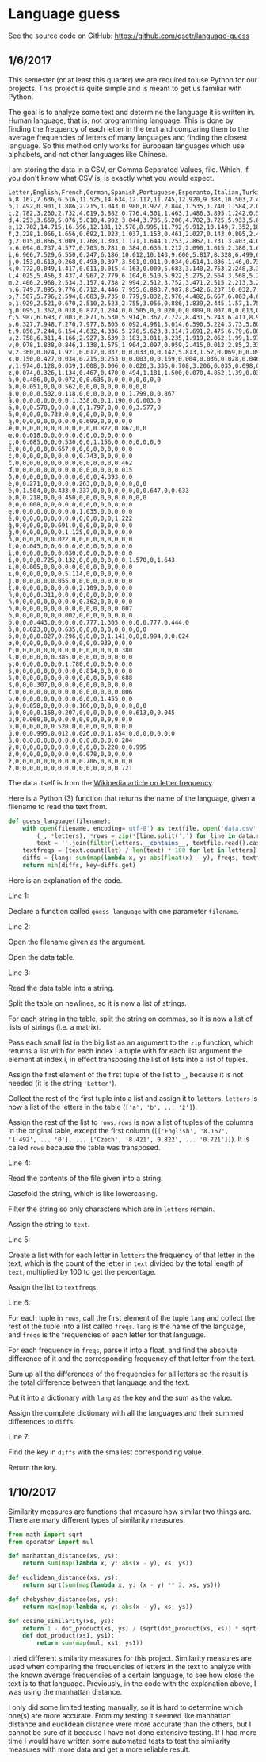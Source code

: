 # Language guess

See the source code on GitHub: https://github.com/qsctr/language-guess

## 1/6/2017

This semester (or at least this quarter) we are required to use Python for our projects. This project is quite simple and is meant to get us familiar with Python.

The goal is to analyze some text and determine the language it is written in. Human language, that is, not programming language. This is done by finding the frequency of each letter in the text and comparing them to the average frequencies of letters of many languages and finding the closest language. So this method only works for European languages which use alphabets, and not other languages like Chinese.

I am storing the data in a CSV, or Comma Separated Values, file. Which, if you don't know what CSV is, is exactly what you would expect.

```csv
Letter,English,French,German,Spanish,Portuguese,Esperanto,Italian,Turkish,Swedish,Polish,Dutch,Danish,Icelandic,Finnish,Czech
a,8.167,7.636,6.516,11.525,14.634,12.117,11.745,12.920,9.383,10.503,7.486,6.025,10.110,12.217,8.421
b,1.492,0.901,1.886,2.215,1.043,0.980,0.927,2.844,1.535,1.740,1.584,2.000,1.043,0.281,0.822
c,2.782,3.260,2.732,4.019,3.882,0.776,4.501,1.463,1.486,3.895,1.242,0.565,0,0.281,0.740
d,4.253,3.669,5.076,5.010,4.992,3.044,3.736,5.206,4.702,3.725,5.933,5.858,1.575,1.043,3.475
e,12.702,14.715,16.396,12.181,12.570,8.995,11.792,9.912,10.149,7.352,18.91,15.453,6.418,7.968,7.562
f,2.228,1.066,1.656,0.692,1.023,1.037,1.153,0.461,2.027,0.143,0.805,2.406,3.013,0.194,0.084
g,2.015,0.866,3.009,1.768,1.303,1.171,1.644,1.253,2.862,1.731,3.403,4.077,4.241,0.392,0.092
h,6.094,0.737,4.577,0.703,0.781,0.384,0.636,1.212,2.090,1.015,2.380,1.621,1.871,1.851,1.356
i,6.966,7.529,6.550,6.247,6.186,10.012,10.143,9.600,5.817,8.328,6.499,6.000,7.578,10.817,6.073
j,0.153,0.613,0.268,0.493,0.397,3.501,0.011,0.034,0.614,1.836,1.46,0.730,1.144,2.042,1.433
k,0.772,0.049,1.417,0.011,0.015,4.163,0.009,5.683,3.140,2.753,2.248,3.395,3.314,4.973,2.894
l,4.025,5.456,3.437,4.967,2.779,6.104,6.510,5.922,5.275,2.564,3.568,5.229,4.532,5.761,3.802
m,2.406,2.968,2.534,3.157,4.738,2.994,2.512,3.752,3.471,2.515,2.213,3.237,4.041,3.202,2.446
n,6.749,7.095,9.776,6.712,4.446,7.955,6.883,7.987,8.542,6.237,10.032,7.240,7.711,8.826,6.468
o,7.507,5.796,2.594,8.683,9.735,8.779,9.832,2.976,4.482,6.667,6.063,4.636,2.166,5.614,6.695
p,1.929,2.521,0.670,2.510,2.523,2.755,3.056,0.886,1.839,2.445,1.57,1.756,0.789,1.842,1.906
q,0.095,1.362,0.018,0.877,1.204,0,0.505,0,0.020,0,0.009,0.007,0,0.013,0.001
r,5.987,6.693,7.003,6.871,6.530,5.914,6.367,7.722,8.431,5.243,6.411,8.956,8.581,2.872,4.799
s,6.327,7.948,7.270,7.977,6.805,6.092,4.981,3.014,6.590,5.224,3.73,5.805,5.630,7.862,5.212
t,9.056,7.244,6.154,4.632,4.336,5.276,5.623,3.314,7.691,2.475,6.79,6.862,4.953,8.750,5.727
u,2.758,6.311,4.166,2.927,3.639,3.183,3.011,3.235,1.919,2.062,1.99,1.979,4.562,5.008,2.160
v,0.978,1.838,0.846,1.138,1.575,1.904,2.097,0.959,2.415,0.012,2.85,2.332,2.437,2.250,5.344
w,2.360,0.074,1.921,0.017,0.037,0,0.033,0,0.142,5.813,1.52,0.069,0,0.094,0.016
x,0.150,0.427,0.034,0.215,0.253,0,0.003,0,0.159,0.004,0.036,0.028,0.046,0.031,0.027
y,1.974,0.128,0.039,1.008,0.006,0,0.020,3.336,0.708,3.206,0.035,0.698,0.900,1.745,1.043
z,0.074,0.326,1.134,0.467,0.470,0.494,1.181,1.500,0.070,4.852,1.39,0.034,0,0.051,1.503
à,0,0.486,0,0,0.072,0,0.635,0,0,0,0,0,0,0,0
â,0,0.051,0,0,0.562,0,0,0,0,0,0,0,0,0,0
á,0,0,0,0.502,0.118,0,0,0,0,0,0,0,1.799,0,0.867
å,0,0,0,0,0,0,0,0,1.338,0,0,1.190,0,0.003,0
ä,0,0,0.578,0,0,0,0,0,1.797,0,0,0,0,3.577,0
ã,0,0,0,0,0.733,0,0,0,0,0,0,0,0,0,0
ą,0,0,0,0,0,0,0,0,0,0.699,0,0,0,0,0
æ,0,0,0,0,0,0,0,0,0,0,0,0.872,0.867,0,0
œ,0,0.018,0,0,0,0,0,0,0,0,0,0,0,0,0
ç,0,0.085,0,0,0.530,0,0,1.156,0,0,0,0,0,0,0
ĉ,0,0,0,0,0,0.657,0,0,0,0,0,0,0,0,0
ć,0,0,0,0,0,0,0,0,0,0.743,0,0,0,0,0
č,0,0,0,0,0,0,0,0,0,0,0,0,0,0,0.462
ď,0,0,0,0,0,0,0,0,0,0,0,0,0,0,0.015
ð,0,0,0,0,0,0,0,0,0,0,0,0,4.393,0,0
è,0,0.271,0,0,0,0,0.263,0,0,0,0,0,0,0,0
é,0,1.504,0,0.433,0.337,0,0,0,0,0,0,0,0.647,0,0.633
ê,0,0.218,0,0,0.450,0,0,0,0,0,0,0,0,0,0
ë,0,0.008,0,0,0,0,0,0,0,0,0,0,0,0,0
ę,0,0,0,0,0,0,0,0,0,1.035,0,0,0,0,0
ě,0,0,0,0,0,0,0,0,0,0,0,0,0,0,1.222
ĝ,0,0,0,0,0,0.691,0,0,0,0,0,0,0,0,0
ğ,0,0,0,0,0,0,0,1.125,0,0,0,0,0,0,0
ĥ,0,0,0,0,0,0.022,0,0,0,0,0,0,0,0,0
î,0,0.045,0,0,0,0,0,0,0,0,0,0,0,0,0
ì,0,0,0,0,0,0,0.030,0,0,0,0,0,0,0,0
í,0,0,0,0.725,0.132,0,0,0,0,0,0,0,1.570,0,1.643
ï,0,0.005,0,0,0,0,0,0,0,0,0,0,0,0,0
ı,0,0,0,0,0,0,0,5.114,0,0,0,0,0,0,0
ĵ,0,0,0,0,0,0.055,0,0,0,0,0,0,0,0,0
ł,0,0,0,0,0,0,0,0,0,2.109,0,0,0,0,0
ñ,0,0,0,0.311,0,0,0,0,0,0,0,0,0,0,0
ń,0,0,0,0,0,0,0,0,0,0.362,0,0,0,0,0
ň,0,0,0,0,0,0,0,0,0,0,0,0,0,0,0.007
ò,0,0,0,0,0,0,0.002,0,0,0,0,0,0,0,0
ö,0,0,0.443,0,0,0,0,0.777,1.305,0,0,0,0.777,0.444,0
ô,0,0.023,0,0,0.635,0,0,0,0,0,0,0,0,0,0
ó,0,0,0,0.827,0.296,0,0,0,0,1.141,0,0,0.994,0,0.024
ø,0,0,0,0,0,0,0,0,0,0,0,0.939,0,0,0
ř,0,0,0,0,0,0,0,0,0,0,0,0,0,0,0.380
ŝ,0,0,0,0,0,0.385,0,0,0,0,0,0,0,0,0
ş,0,0,0,0,0,0,0,1.780,0,0,0,0,0,0,0
ś,0,0,0,0,0,0,0,0,0,0.814,0,0,0,0,0
š,0,0,0,0,0,0,0,0,0,0,0,0,0,0,0.688
ß,0,0,0.307,0,0,0,0,0,0,0,0,0,0,0,0
ť,0,0,0,0,0,0,0,0,0,0,0,0,0,0,0.006
þ,0,0,0,0,0,0,0,0,0,0,0,0,1.455,0,0
ù,0,0.058,0,0,0,0,0.166,0,0,0,0,0,0,0,0
ú,0,0,0,0.168,0.207,0,0,0,0,0,0,0,0.613,0,0.045
û,0,0.060,0,0,0,0,0,0,0,0,0,0,0,0,0
ŭ,0,0,0,0,0,0.520,0,0,0,0,0,0,0,0,0
ü,0,0,0.995,0.012,0.026,0,0,1.854,0,0,0,0,0,0,0
ů,0,0,0,0,0,0,0,0,0,0,0,0,0,0,0.204
ý,0,0,0,0,0,0,0,0,0,0,0,0,0.228,0,0.995
ź,0,0,0,0,0,0,0,0,0,0.078,0,0,0,0,0
ż,0,0,0,0,0,0,0,0,0,0.706,0,0,0,0,0
ž,0,0,0,0,0,0,0,0,0,0,0,0,0,0,0.721
```

The data itself is from the [Wikipedia article on letter frequency](https://en.wikipedia.org/wiki/Letter_frequency).

Here is a Python (3) function that returns the name of the language, given a filename to read the text from.

```python
def guess_language(filename):
    with open(filename, encoding='utf-8') as textfile, open('data.csv', encoding='utf-8') as data:
        (_, *letters), *rows = zip(*[line.split(',') for line in data.read().splitlines()])
        text = ''.join(filter(letters.__contains__, textfile.read().casefold()))
    textfreqs = [text.count(let) / len(text) * 100 for let in letters]
    diffs = {lang: sum(map(lambda x, y: abs(float(x) - y), freqs, textfreqs)) for lang, *freqs in rows}
    return min(diffs, key=diffs.get)
```

Here is an explanation of the code.

Line 1:

Declare a function called `guess_language` with one parameter `filename`.

Line 2:

Open the filename given as the argument.

Open the data table.

Line 3:

Read the data table into a string.

Split the table on newlines, so it is now a list of strings.

For each string in the table, split the string on commas, so it is now a list of lists of strings (i.e. a matrix).

Pass each small list in the big list as an argument to the `zip` function, which returns a list with for each index i a tuple with for each list argument the element at index i, in effect transposing the list of lists into a list of tuples.

Assign the first element of the first tuple of the list to `_`, because it is not needed (it is the string `'Letter'`).

Collect the rest of the first tuple into a list and assign it to `letters`. `letters` is now a list of the letters in the table (`['a', 'b', ... 'ž']`).

Assign the rest of the list to `rows`. `rows` is now a list of tuples of the columns in the original table, except the first column (`[['English', '8.167', '1.492', ... '0'], ... ['Czech', '8.421', 0.822', ... '0.721']]`). It is called `rows` because the table was transposed.

Line 4:

Read the contents of the file given into a string.

Casefold the string, which is like lowercasing.

Filter the string so only characters which are in `letters` remain.

Assign the string to `text`.

Line 5:

Create a list with for each letter in `letters` the frequency of that letter in the text, which is the count of the letter in `text` divided by the total length of `text`, multiplied by 100 to get the percentage.

Assign the list to `textfreqs`.

Line 6:

For each tuple in `rows`, call the first element of the tuple `lang` and collect the rest of the tuple into a list called `freqs`. `lang` is the name of the language, and `freqs` is the frequencies of each letter for that language.

For each frequency in `freqs`, parse it into a float, and find the absolute difference of it and the corresponding frequency of that letter from the text.

Sum up all the differences of the frequencies for all letters so the result is the total difference between that language and the text.

Put it into a dictionary with `lang` as the key and the sum as the value.

Assign the complete dictionary with all the languages and their summed differences to `diffs`.

Line 7:

Find the key in `diffs` with the smallest corresponding value.

Return the key.

## 1/10/2017

Similarity measures are functions that measure how similar two things are. There are many different types of similarity measures.

```python
from math import sqrt
from operator import mul

def manhattan_distance(xs, ys):
    return sum(map(lambda x, y: abs(x - y), xs, ys))

def euclidean_distance(xs, ys):
    return sqrt(sum(map(lambda x, y: (x - y) ** 2, xs, ys)))

def chebyshev_distance(xs, ys):
    return max(map(lambda x, y: abs(x - y), xs, ys))

def cosine_similarity(xs, ys):
    return 1 - dot_product(xs, ys) / (sqrt(dot_product(xs, xs)) * sqrt(dot_product(ys, ys)))
    def dot_product(xs1, ys1):
        return sum(map(mul, xs1, ys1))
```

I tried different similarity measures for this project. Similarity measures are used when comparing the frequencies of letters in the text to analyze with the known average frequencies of a certain language, to see how close the text is to that language. Previously, in the code with the explanation above, I was using the manhattan distance.

I only did some limited testing manually, so it is hard to determine which one(s) are more accurate. From my testing it seemed like manhattan distance and euclidean distance were more accurate than the others, but I cannot be sure of it because I have not done extensive testing. If I had more time I would have written some automated tests to test the similarity measures with more data and get a more reliable result.
